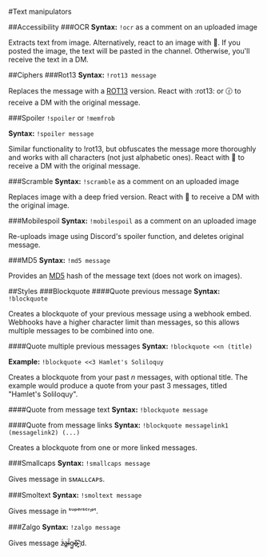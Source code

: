 #Text manipulators

##Accessibility
###OCR
**Syntax:** `!ocr` as a comment on an uploaded image

Extracts text from image. Alternatively, react to an image with 🔏. If you posted the image, the text will be pasted in the channel. Otherwise, you'll receive the text in a DM.

##Ciphers
###Rot13
**Syntax:** `!rot13 message`  

Replaces the message with a [ROT13](https://en.wikipedia.org/wiki/ROT13) version. React with :rot13: or 🕜 to receive a DM with the original message.

###Spoiler
`!spoiler` or `!memfrob`  

**Syntax:** `!spoiler message`  

Similar functionality to !rot13, but obfuscates the message more thoroughly and works with all characters (not just alphabetic ones). React with 🙈 to receive a DM with the original message.

###Scramble
**Syntax:** `!scramble` as a comment on an uploaded image  

Replaces image with a deep fried version. React with 🔎 to receive a DM with the original image.

###Mobilespoil
**Syntax:** `!mobilespoil` as a comment on an uploaded image  

Re-uploads image using Discord's spoiler function, and deletes original message.

###MD5
**Syntax:** `!md5 message`  

Provides an [MD5](https://en.wikipedia.org/wiki/MD5) hash of the message text (does not work on images).

##Styles
###Blockquote 
####Quote previous message
**Syntax:** `!blockquote`  

Creates a blockquote of your previous message using a webhook embed. Webhooks have a higher character limit than messages, so this allows multiple messages to be combined into one.

####Quote multiple previous messages
**Syntax:** `!blockquote <<n (title)`  

**Example:** `!blockquote <<3 Hamlet's Soliloquy`  

Creates a blockquote from your past *n* messages, with optional title. The example would produce a quote from your past 3 messages, titled "Hamlet's Soliloquy".

####Quote from message text
**Syntax:** `!blockquote message`  

####Quote from message links
**Syntax:** `!blockquote messagelink1 (messagelink2) (...)`  

Creates a blockquote from one or more linked messages.

###Smallcaps
**Syntax:** `!smallcaps message`  

Gives message in sᴍᴀʟʟᴄᴀᴘs.

###Smoltext
**Syntax:** `!smoltext message`  

Gives message in ˢᵘᵖᵉʳˢᶜʳᶦᵖᵗ.

###Zalgo
**Syntax:** `!zalgo message`

Gives message z̴̴ͭa̴̴̳l̴̴̑g̴̴̺o̴̴̅҉̴̴̭'d.
